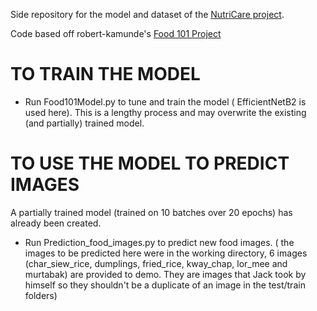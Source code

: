 Side repository for the model and dataset of the [NutriCare project](https://github.com/wangzksit/NutriCare).

Code based off robert-kamunde's [Food 101 Project](https://github.com/robert-kamunde/Food101Project)

# TO TRAIN THE MODEL

- Run Food101Model.py to tune and train the model ( EfficientNetB2 is used here). This is a lengthy process and may overwrite the existing (and partially) trained model.

# TO USE THE MODEL TO PREDICT IMAGES

A partially trained model (trained on 10 batches over 20 epochs) has already been created. 

- Run Prediction_food_images.py to predict new food images. ( the images to be predicted here were in the working directory, 6 images (char_siew_rice, dumplings, fried_rice, kway_chap, lor_mee and murtabak) are provided to demo. They are images that Jack took by himself so they shouldn't be a duplicate of an image in the test/train folders)

